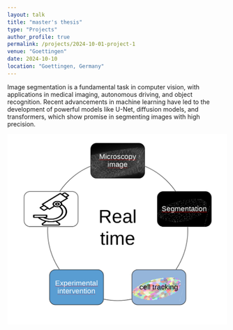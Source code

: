 ```yaml
---
layout: talk
title: "master's thesis"
type: "Projects"
author_profile: true
permalink: /projects/2024-10-01-project-1
venue: "Goettingen"
date: 2024-10-10
location: "Goettingen, Germany"
---
```

Image segmentation is a fundamental task in computer vision, with applications in medical imaging, autonomous driving, and object recognition. Recent advancements in machine learning have led to the development of powerful models like U-Net, diffusion models, and transformers, which show promise in segmenting images with high precision. 

![Image segmentation workflow](../images/workFlow.png)
